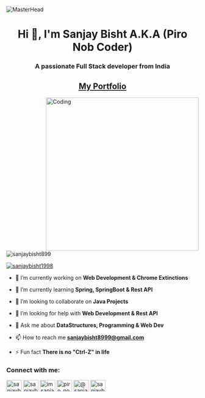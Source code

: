 ![MasterHead](https://visme.co/blog/wp-content/uploads/2020/03/animation-software-header-wide.gif)

<h1 align="center">Hi 👋, I'm Sanjay Bisht A.K.A (Piro Nob Coder)</h1>
<h3 align="center">A passionate Full Stack developer from India</h3>
<h2 align="center"><a href="https://imsanjaybisht.web.app/">My Portfolio</a> </h2>
<img align="right" alt="Coding" width="400" src="https://c.tenor.com/a6S35wgiCOsAAAAC/deku-java.gif">

<p align="left"> <img src="https://komarev.com/ghpvc/?username=sanjaybisht899&label=Profile%20views&color=0e75b6&style=flat" alt="sanjaybisht899" /> </p>

<p align="left"> <a href="https://twitter.com/sanjaybisht1998" target="blank"><img src="https://img.shields.io/twitter/follow/sanjaybisht1998?logo=twitter&style=for-the-badge" alt="sanjaybisht1998" /></a> </p>

- 🔭 I’m currently working on **Web Development & Chrome Extinctions**

- 🌱 I’m currently learning **Spring, SpringBoot & Rest API**

- 👯 I’m looking to collaborate on **Java Projects**

- 🤝 I’m looking for help with **Web Development & Rest API**

- 💬 Ask me about **DataStructures, Programming & Web Dev**

- 📫 How to reach me **sanjaybisht8999@gmail.com**

- ⚡ Fun fact **There is no "Ctrl-Z" in life**

<h3 align="left">Connect with me:</h3>
<p align="left">
<a href="https://twitter.com/sanjaybisht1998" target="blank"><img align="center" src="https://raw.githubusercontent.com/rahuldkjain/github-profile-readme-generator/master/src/images/icons/Social/twitter.svg" alt="sanjaybisht1998" height="30" width="40" /></a>
<a href="https://linkedin.com/in/sanjaybisht8999" target="blank"><img align="center" src="https://raw.githubusercontent.com/rahuldkjain/github-profile-readme-generator/master/src/images/icons/Social/linked-in-alt.svg" alt="sanjaybisht8999" height="30" width="40" /></a>
<a href="https://instagram.com/imsanjaybisht" target="blank"><img align="center" src="https://raw.githubusercontent.com/rahuldkjain/github-profile-readme-generator/master/src/images/icons/Social/instagram.svg" alt="imsanjaybisht" height="30" width="40" /></a>
<a href="https://www.leetcode.com/imsanjaybisht" target="blank"><img align="center" src="https://raw.githubusercontent.com/rahuldkjain/github-profile-readme-generator/master/src/images/icons/Social/leet-code.svg" alt="piro_nobcoder" height="30" width="40" /></a>
<a href="https://www.hackerearth.com/@sanjaybishtamazon" target="blank"><img align="center" src="https://raw.githubusercontent.com/rahuldkjain/github-profile-readme-generator/master/src/images/icons/Social/hackerearth.svg" alt="@sanjaybishtamazon" height="30" width="40" /></a>
<a href="https://auth.geeksforgeeks.org/user/sanjaybisht899" target="blank"><img align="center" src="https://raw.githubusercontent.com/rahuldkjain/github-profile-readme-generator/master/src/images/icons/Social/geeks-for-geeks.svg" alt="sanjaybisht899" height="30" width="40" /></a>
</p>






